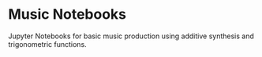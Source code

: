 # Music Notebooks
Jupyter Notebooks for basic music production using additive synthesis and trigonometric functions.
